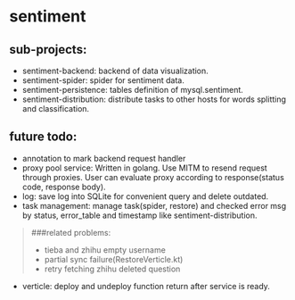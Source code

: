 # sentiment
## sub-projects:
- sentiment-backend: backend of data visualization.
- sentiment-spider: spider for sentiment data.
- sentiment-persistence: tables definition of mysql.sentiment.
- sentiment-distribution: distribute tasks to other hosts for words splitting and classification.


## future todo:
- annotation to mark backend request handler
- proxy pool service: 
Written in golang. Use MITM to resend request through proxies. 
User can evaluate proxy according to response(status code, response body).
- log: save log into SQLite for convenient query and delete outdated.
- task management: manage task(spider, restore) and checked error msg
 by status, error_table and timestamp like sentiment-distribution.
> ###related problems:
> - tieba and zhihu empty username
> - partial sync failure(RestoreVerticle.kt)
> - retry fetching zhihu deleted question 
- verticle: deploy and undeploy function return after service is ready.
